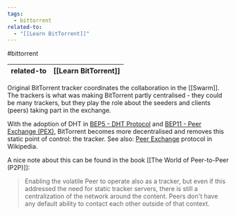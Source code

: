 ```yaml
---
tags:
  - bittorrent
related-to:
  - "[[Learn BitTorrent]]"
---
```

#bittorrent 

| related-to | [[Learn BitTorrent]] |
| ---------- | -------------------- |
Original BitTorrent tracker coordinates the collaboration in the [[Swarm]]. The trackers is what was making BitTorrent partly centralised - they could be many trackers, but they play the role about the seeders and clients (peers) taking part in the exchange.

With the adoption of DHT in [BEP5 - DHT Protocol](http://bittorrent.org/beps/bep_0005.html) and [BEP11 - Peer Exchange (PEX)](http://bittorrent.org/beps/bep_0011.html), BitTorrent becomes more decentralised and removes this static point of control: the tracker. See also: [Peer Exchange](https://en.wikipedia.org/wiki/Peer_exchange) protocol in Wikipedia.

A nice note about this can be found in the book [[The World of Peer-to-Peer (P2P)]]:

> Enabling the volatile Peer to operate also as a tracker, but even if this addressed the need for static tracker servers, there is still a centralization of the network around the content. Peers don't have any default ability to contact each other outside of that context.

